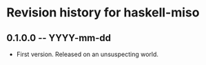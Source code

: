 # Revision history for haskell-miso

## 0.1.0.0  -- YYYY-mm-dd

* First version. Released on an unsuspecting world.

